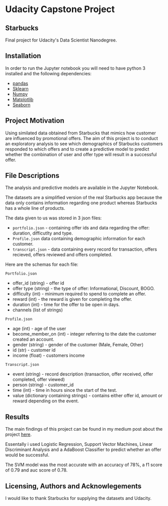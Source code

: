 # Udacity Capstone Project

## Starbucks

Final project for Udacity's Data Scientist Nanodegree.

## Installation

In order to run the Jupyter notebook you will need to have python 3 installed and the following dependencies:

- [pandas](https://pandas.pydata.org/)
- [Sklearn](https://scikit-learn.org/stable/)
- [Numpy](https://numpy.org/)
- [Matplotlib](https://matplotlib.org/)
- [Seaborn](https://seaborn.pydata.org/)

## Project Motivation

Using similated data obtained from Starbucks that mimics how customer are influenced by promotional offers. The aim of this project is to conduct an exploratory analysis to see which demographics of Starbucks customers responded to which offers and to create a predictive model to predict whether the combination of user and offer type will result in a successful offer.


## File Descriptions

The analysis and predictive models are available in the Jupyter Notebook.

The datasets are a simplified version of the real Starbucks app because the data only contains information regarding one product whereas Starbucks has a whole line of products.

The data given to us was stored in 3 json files:

- `portfolio.json` - containing offer ids and data regarding the offer: duration, difficutlty and type.
- `Profile.json`  data containing demographic information for each customer.
- `transcript.json` - data containing every record for transaction, offers recieved, offers reviewed and offers completed.

Here are the schemas for each file:

`Portfolio.json`

- offer_id (string) - offer id
- offer type (string) - the type of offer: Informational, Discount, BOGO.
- difficulty (int) - minimum required to spend to complete an offer.
- reward (int) - the reward is given for completing the offer.
- duration (int) - time for the offer to be open in days.
- channels (list of strings)

`Profile.json`

- age (int) - age of the user
- become_member_on (int) - integer referring to the date the customer created an account.
- gender (string) - gender of the customer (Male, Female, Other)
- id (str) - customer id
- income (float) - customers income

`Transcript.json`

- event (string) - record description (transaction, offer received, offer completed, offer viewed)
- person (string) - customer_id
- time (int) - time in hours since the start of the test. 
- value (dictionary containing strings) - contains either offer id, amount or reward depending on the event.

## Results

The main findings of this project can be found in my medium post about the project [here](https://johnabel1997.medium.com/starbucks-capstone-challenge-350575a03f9a).

Essentally i used Logistic Regression, Support Vector Machines, Linear Discriminant Analysis and a AdaBoost Classifier to predict whether an offer would be successful.

The SVM model was the most accurate with an accuracy of 78%, a f1 score of 0.79 and auc score of 0.78.


## Licensing, Authors and Acknowlegements

I would like to thank Starbucks for supplying the datasets and Udacity.






